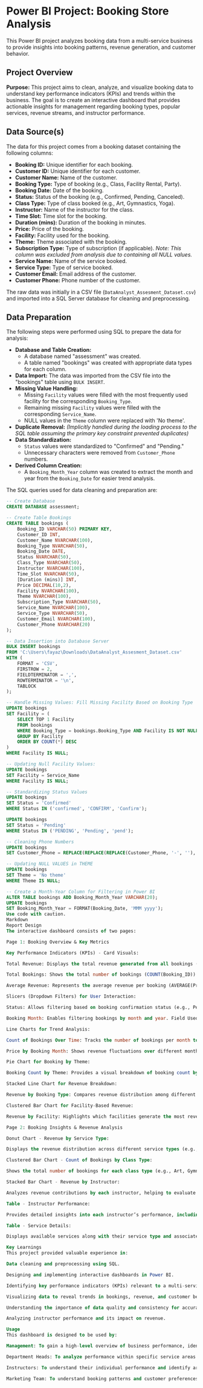 # Power BI Project: Booking Store Analysis

This Power BI project analyzes booking data from a multi-service business to provide insights into booking patterns, revenue generation, and customer behavior.

## Project Overview

**Purpose:** This project aims to clean, analyze, and visualize booking data to understand key performance indicators (KPIs) and trends within the business. The goal is to create an interactive dashboard that provides actionable insights for management regarding booking types, popular services, revenue streams, and instructor performance.

## Data Source(s)

The data for this project comes from a booking dataset containing the following columns:

*   **Booking ID:** Unique identifier for each booking.
*   **Customer ID:** Unique identifier for each customer.
*   **Customer Name:** Name of the customer.
*   **Booking Type:** Type of booking (e.g., Class, Facility Rental, Party).
*   **Booking Date:** Date of the booking.
*   **Status:** Status of the booking (e.g., Confirmed, Pending, Canceled).
*   **Class Type:** Type of class booked (e.g., Art, Gymnastics, Yoga).
*   **Instructor:** Name of the instructor for the class.
*   **Time Slot:** Time slot for the booking.
*   **Duration (mins):** Duration of the booking in minutes.
*   **Price:** Price of the booking.
*   **Facility:** Facility used for the booking.
*   **Theme:** Theme associated with the booking.
*   **Subscription Type:** Type of subscription (if applicable).  *Note: This column was excluded from analysis due to containing all NULL values.*
*   **Service Name:** Name of the service booked.
*   **Service Type:** Type of service booked.
*   **Customer Email:** Email address of the customer.
*   **Customer Phone:** Phone number of the customer.

The raw data was initially in a CSV file (`DataAnalyst_Assesment_Dataset.csv`) and imported into a SQL Server database for cleaning and preprocessing.

## Data Preparation

The following steps were performed using SQL to prepare the data for analysis:

*   **Database and Table Creation:**
    *   A database named "assessment" was created.
    *   A table named "bookings" was created with appropriate data types for each column.
*   **Data Import:** The data was imported from the CSV file into the "bookings" table using `BULK INSERT`.
*   **Missing Value Handling:**
    *   Missing `Facility` values were filled with the most frequently used facility for the corresponding `Booking_Type`.
    *   Remaining missing `Facility` values were filled with the corresponding `Service_Name`.
    *   NULL values in the `Theme` column were replaced with 'No theme'.
*   **Duplicate Removal:**  *(Implicitly handled during the loading process to the SQL table assuming the primary key constraint prevented duplicates)*
*   **Data Standardization:**
    *   `Status` values were standardized to "Confirmed" and "Pending."
    *   Unnecessary characters were removed from `Customer_Phone` numbers.
*   **Derived Column Creation:**
    *   A `Booking_Month_Year` column was created to extract the month and year from the `Booking_Date` for easier trend analysis.

The SQL queries used for data cleaning and preparation are:

```sql
-- Create Database
CREATE DATABASE assessment;

-- Create Table Bookings
CREATE TABLE bookings (
    Booking_ID VARCHAR(50) PRIMARY KEY,
    Customer_ID INT,
    Customer_Name NVARCHAR(100),
    Booking_Type NVARCHAR(50),
    Booking_Date DATE,
    Status NVARCHAR(50),
    Class_Type NVARCHAR(50),
    Instructor NVARCHAR(100),
    Time_Slot NVARCHAR(50),
    [Duration (mins)] INT,
    Price DECIMAL(10,2),
    Facility NVARCHAR(100),
    Theme NVARCHAR(100),
    Subscription_Type NVARCHAR(50),
    Service_Name NVARCHAR(100),
    Service_Type NVARCHAR(50),
    Customer_Email NVARCHAR(100),
    Customer_Phone NVARCHAR(20)
);

-- Data Insertion into Database Server
BULK INSERT bookings
FROM 'C:\Users\fayaz\Downloads\DataAnalyst_Assesment_Dataset.csv'
WITH (
    FORMAT = 'CSV',
    FIRSTROW = 2,
    FIELDTERMINATOR = ',',
    ROWTERMINATOR = '\n',
    TABLOCK
);

-- Handle Missing Values: Fill Missing Facility Based on Booking Type
UPDATE bookings
SET Facility = (
    SELECT TOP 1 Facility
    FROM bookings
    WHERE Booking_Type = bookings.Booking_Type AND Facility IS NOT NULL
    GROUP BY Facility
    ORDER BY COUNT(*) DESC
)
WHERE Facility IS NULL;

-- Updating Null Facility Values:
UPDATE bookings
SET Facility = Service_Name
WHERE Facility IS NULL;

-- Standardizing Status Values
UPDATE bookings
SET Status = 'Confirmed'
WHERE Status IN ('confirmed', 'CONFIRM', 'Confirm');

UPDATE bookings
SET Status = 'Pending'
WHERE Status IN ('PENDING', 'Pending', 'pend');

-- Cleaning Phone Numbers
UPDATE bookings
SET Customer_Phone = REPLACE(REPLACE(REPLACE(Customer_Phone, '-', ''), ' ', ''), '(', '');

-- Updating NULL VALUES in THEME
UPDATE bookings
SET Theme = 'No theme'
WHERE Theme IS NULL;

-- Create a Month-Year Column for Filtering in Power BI
ALTER TABLE bookings ADD Booking_Month_Year VARCHAR(20);
UPDATE bookings
SET Booking_Month_Year = FORMAT(Booking_Date, 'MMM yyyy');
Use code with caution.
Markdown
Report Design
The interactive dashboard consists of two pages:

Page 1: Booking Overview & Key Metrics

Key Performance Indicators (KPIs) - Card Visuals:

Total Revenue: Displays the total revenue generated from all bookings (SUM(Price)).

Total Bookings: Shows the total number of bookings (COUNT(Booking_ID)).

Average Revenue: Represents the average revenue per booking (AVERAGE(Price)).

Slicers (Dropdown Filters) for User Interaction:

Status: Allows filtering based on booking confirmation status (e.g., Pending, Confirmed, Canceled). Field Used: Status

Booking Month: Enables filtering bookings by month and year. Field Used: Booking_Month_Year (Measure)

Line Charts for Trend Analysis:

Count of Bookings Over Time: Tracks the number of bookings per month to identify demand trends. X-axis: Booking_Month_Year; Y-axis: COUNT(Booking_ID)

Price by Booking Month: Shows revenue fluctuations over different months. X-axis: Booking Date; Y-axis: SUM(Price)

Pie Chart for Booking by Theme:

Booking Count by Theme: Provides a visual breakdown of booking count by Theme. Values: COUNT(Booking_ID); Legend: Theme

Stacked Line Chart for Revenue Breakdown:

Revenue by Booking Type: Compares revenue distribution among different types of bookings (e.g., Classes, Facility Rentals, Subscriptions). X-axis: Booking Type; Y-axis: SUM(Price)

Clustered Bar Chart for Facility-Based Revenue:

Revenue by Facility: Highlights which facilities generate the most revenue. X-axis: Facility; Y-axis: SUM(Price)

Page 2: Booking Insights & Revenue Analysis

Donut Chart - Revenue by Service Type:

Displays the revenue distribution across different service types (e.g., Play area, Party room, Gymnastics, Dance, Art). Legend: Service_Type; Values: SUM(Price)

Clustered Bar Chart - Count of Bookings by Class Type:

Shows the total number of bookings for each class type (e.g., Art, Gymnastics, Yoga). X-axis: Class_Type; Y-axis: COUNT(Booking_ID)

Stacked Bar Chart - Revenue by Instructor:

Analyzes revenue contributions by each instructor, helping to evaluate their performance. X-axis: Instructor; Y-axis: SUM(Price)

Table - Instructor Performance:

Provides detailed insights into each instructor’s performance, including the number of bookings and total revenue generated. Fields: Instructor, Class_Type, COUNT(Booking_ID), SUM(Price)

Table - Service Details:

Displays available services along with their service type and associated themes. Fields: Service_Name, Service_Type, Theme

Key Learnings
This project provided valuable experience in:

Data cleaning and preprocessing using SQL.

Designing and implementing interactive dashboards in Power BI.

Identifying key performance indicators (KPIs) relevant to a multi-service business.

Visualizing data to reveal trends in bookings, revenue, and customer behavior.

Understanding the importance of data quality and consistency for accurate analysis.

Analyzing instructor performance and its impact on revenue.

Usage
This dashboard is designed to be used by:

Management: To gain a high-level overview of business performance, identify trends, and make strategic decisions.

Department Heads: To analyze performance within specific service areas (e.g., classes, facility rentals) and optimize resource allocation.

Instructors: To understand their individual performance and identify areas for improvement.

Marketing Team: To understand booking patterns and customer preferences, and tailor marketing campaigns accordingly.
